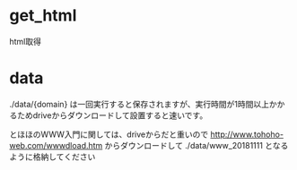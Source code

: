# get_html
html取得

# data

./data/{domain}
は一回実行すると保存されますが、実行時間が1時間以上かかるためdriveからダウンロードして設置すると速いです。

とほほのWWW入門に関しては、driveからだと重いので
http://www.tohoho-web.com/wwwdload.htm
からダウンロードして
./data/www_20181111
となるように格納してください
